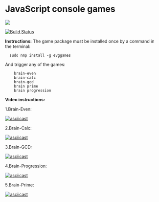 # JavaScript console games

<a href="https://codeclimate.com/github/EvgeniyKoch/project-lvl1-s412/maintainability"><img src="https://api.codeclimate.com/v1/badges/4e582a0d6673bdc2871c/maintainability" /></a>

[![Build Status](https://travis-ci.com/EvgeniyKoch/project-lvl1-s412.svg?branch=master)](https://travis-ci.com/EvgeniyKoch/project-lvl1-s412)

**Instructions:**
The game package must be installed once by a command in the terminal:  

      sudo nmp install -g evggames   
      
And trigger any of the games: 

        brain-even   
        brain-calc    
        brain-gcd   
        brain prime   
        brain progression   
      
      
**Video instructions:**

1.Brain-Even:

[![asciicast](https://asciinema.org/a/cJHimy1yBsLLpDByv2ZC1KkKz.svg)](https://asciinema.org/a/cJHimy1yBsLLpDByv2ZC1KkKz)


2.Brain-Calc:

[![asciicast](https://asciinema.org/a/rv1jxc691vmdDkylIVhV3nKVw.svg)](https://asciinema.org/a/rv1jxc691vmdDkylIVhV3nKVw)

3.Brain-GCD:

[![asciicast](https://asciinema.org/a/13gKLS6jNBtsf7GDM22nsdeC3.svg)](https://asciinema.org/a/13gKLS6jNBtsf7GDM22nsdeC3)

4.Brain-Progression:

[![asciicast](https://asciinema.org/a/85qqGc3reUGxImeTThfo1Qqyn.svg)](https://asciinema.org/a/85qqGc3reUGxImeTThfo1Qqyn)

5.Brain-Prime:

[![asciicast](https://asciinema.org/a/bcivTDDVifFAXADPESeliYBWp.svg)](https://asciinema.org/a/bcivTDDVifFAXADPESeliYBWp)
